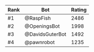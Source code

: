 Rank|Bot|Rating
---|---|---
#1|@RaspFish|2486
#2|@OpeningsBot|1998
#3|@DavidsGuterBot|1492
#4|@pawnrobot|1235
